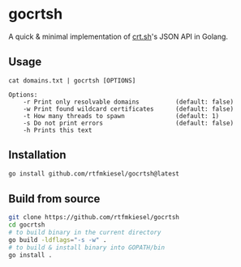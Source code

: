 # gocrtsh
A quick & minimal implementation of [crt.sh](https://crt.sh)'s JSON API in Golang. 

## Usage
```
cat domains.txt | gocrtsh [OPTIONS]

Options:
    -r Print only resolvable domains          (default: false)
    -w Print found wildcard certificates      (default: false)
    -t How many threads to spawn              (default: 1)
    -s Do not print errors                    (default: false)
    -h Prints this text
```

## Installation
```bash
go install github.com/rtfmkiesel/gocrtsh@latest
```

## Build from source
```bash
git clone https://github.com/rtfmkiesel/gocrtsh
cd gocrtsh
# to build binary in the current directory
go build -ldflags="-s -w" .
# to build & install binary into GOPATH/bin
go install .
```